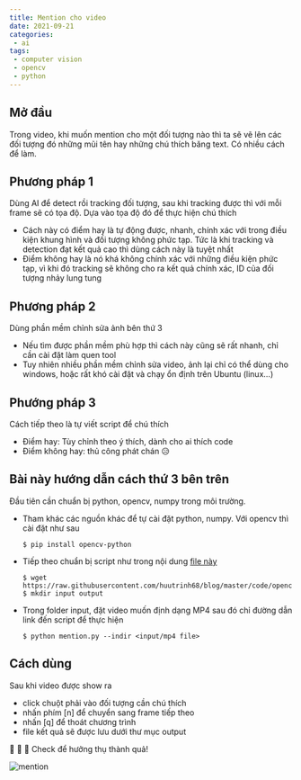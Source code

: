 ```yaml
---
title: Mention cho video
date: 2021-09-21
categories:
 - ai
tags: 
 - computer vision
 - opencv
 - python
---
```

## Mở đầu
Trong video, khi muốn mention cho một đối tượng nào thì ta sẽ vẽ lên các đối tượng đó những mũi tên hay những chú thích băng text.
Có nhiều cách để làm.

## Phương pháp 1
Dùng AI để detect rồi tracking đối tượng, sau khi tracking được thì với mỗi frame sẽ có tọa độ. Dựa vào tọa độ đó để thực hiện chú thích
- Cách này có điểm hay là tự động được, nhanh, chính xác với trong điều kiện khung hình và đối tượng không phức tạp. Tức là khi tracking và detection đạt kết quả cao thì dùng cách này là tuyệt nhất
- Điểm không hay là nó khá không chính xác với những điều kiện phức tạp, vì khi đó tracking sẽ không cho ra kết quả chính xác, ID của đối tượng nhảy lung tung
## Phương pháp 2
Dùng phần mềm chỉnh sửa ảnh bên thứ 3
- Nếu tìm được phần mềm phù hợp thì cách này cũng sẽ rất nhanh, chỉ cần cài đặt làm quen tool
- Tuy nhiên nhiều phần mềm chỉnh sửa video, ảnh lại chỉ có thể dùng cho windows, hoặc rất khó cài đặt và chạy ổn định trên Ubuntu (linux...)
## Phướng pháp 3
Cách tiếp theo là tự viết script để chú thích
- Điểm hay: Tùy chỉnh theo ý thích, dành cho ai thích code
- Điểm không hay: thủ công phát chán 😥

## Bài này hướng dẫn cách thứ 3 bên trên
Đầu tiên cần chuẩn bị python, opencv, numpy trong môi trường.
- Tham khác các nguồn khác để tự cài đặt python, numpy. Với opencv thì cài đặt như sau
  ```
  $ pip install opencv-python
  ```
- Tiếp theo chuẩn bị script như trong nội dung [file này](https://github.com/huutrinh68/blog/blob/master/code/opencv/mention.py)
  ```
  $ wget https://raw.githubusercontent.com/huutrinh68/blog/master/code/opencv/mention.py
  $ mkdir input output
  ```
- Trong folder input, đặt video muốn định dạng MP4 sau đó chỉ đường dẫn link đến script để thực hiện
  ```
  $ python mention.py --indir <input/mp4 file>
  ```
## Cách dùng
Sau khi video được show ra
 - click chuột phải vào đối tượng cần chú thích
 - nhấn phím [n] để chuyển sang frame tiếp theo
 - nhấn [q] để thoát chương trình
 - file kết quả sẽ được lưu dưới thư mục output

🍻 🍻 🍻 Check để hưởng thụ thành quả!

![mention](https://user-images.githubusercontent.com/8240899/134836705-898e729a-f7c8-469e-b814-9d77d4c6449a.png)

